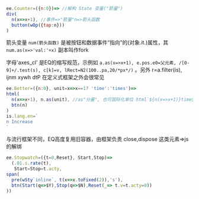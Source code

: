 
```js
ee.Counter=({n:0})=> //解构 State 变量("箭量")
div(
  n(x=>x+1), //事件=>"箭量"n=>箭头函数
  button(wOp({tap:n}))
)
```

箭头变量 `num(箭头函数)` 是被按钮和数据事件“指向”的(对象.it.)属性，其 `num.as(x=>'val:'+x)` 副本叫作fork

字母'axes_cl' 是EQ的缩写规范，示例如 `a.as(x=>x+1), e.pos.e0=父元素, /[0-9]+/.test(s), c[k]=v, lRect=N2(100..pa,20/*px*/)` 。另外 r=a.filter(is), ijnm xywh dtP 在定义式框架之外会很常见

```js
ee.Better=({n:0}, unit=x=>x==1? 'time':'times')=>
html(
  n(x=>x+1), n.as(unit), //as"分量", 也可国际化单位 html`${n(x=>x+1)}time$`
  btn(n)
)
is.lang.en=`
n Increase
`
```

与流行框架不同，EQ高度复用旧容器，由框架负责 close,dispose 这类元素=>js的解绑

```js
ee.Stopwatch=({t=0,Reset}, Start,Stop)=>
  (.01.s.rate(t),
   Start=Stop=t.acty,
span(
  pre(wSty`inline`, t(x=>x.toFixed(2)),'s'),
  btn(Start(q=>$Y),Stop(q=>$N),Reset(_=> t.v=t.acty=0))
))
```


